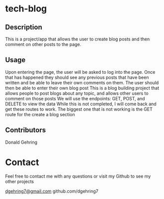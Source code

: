 # tech-blog


## Description
This is a project/app that allows the user to create blog posts and then comment on other posts to the page.


## Usage
Upon entering the page, the user will be asked to log into the page. Once that has happened they should see any previous posts that have been written and be able to leave their own comments on them.
The user should then be able to enter their own blog post 
This is a blog building project that allows people to post blogs about any topic, and allows other users to comment on those posts
We will use the endpoints: GET, POST, and DELETE to view the data
While this is not completed, I will come back and get these routes to work. The biggest one that is not working is the GET route for the create a blog section


## Contributors
Donald Gehring

# Contact

Feel free to contact me with any questions or visit my Github to see my other projects

dgehring7@gmail.com
github.com/dgehring7
